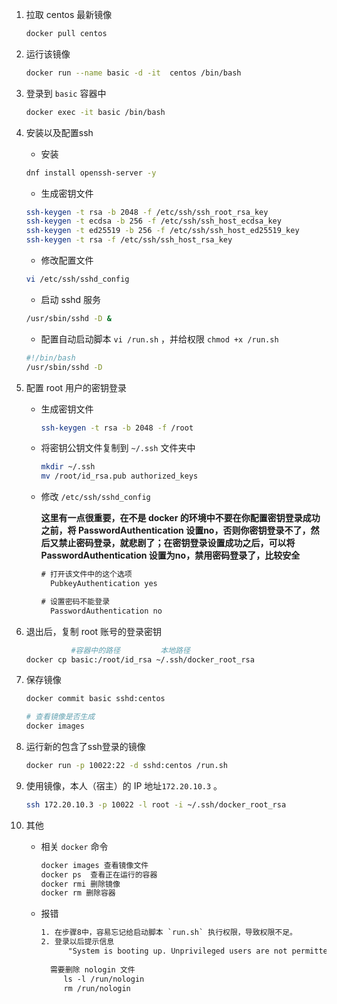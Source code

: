 1. 拉取 centos 最新镜像

   ```bash
   docker pull centos
   ```

2. 运行该镜像

   ```bash
   docker run --name basic -d -it  centos /bin/bash
   ```

3. 登录到 `basic` 容器中

   ```bash
   docker exec -it basic /bin/bash
   ```

4. 安装以及配置ssh

   * 安装

   ```bash
   dnf install openssh-server -y
   ```

   * 生成密钥文件

   ```bash
   ssh-keygen -t rsa -b 2048 -f /etc/ssh/ssh_root_rsa_key
   ssh-keygen -t ecdsa -b 256 -f /etc/ssh/ssh_host_ecdsa_key
   ssh-keygen -t ed25519 -b 256 -f /etc/ssh/ssh_host_ed25519_key
   ssh-keygen -t rsa -f /etc/ssh/ssh_host_rsa_key
   ```

   * 修改配置文件

   ```bash
   vi /etc/ssh/sshd_config
   ```

   * 启动 sshd 服务

   ```bash
   /usr/sbin/sshd -D &
   ```

   * 配置自动启动脚本 `vi /run.sh` ，并给权限 `chmod +x /run.sh` 

   ```bash
   #!/bin/bash
   /usr/sbin/sshd -D
   ```

5. 配置 root 用户的密钥登录

   * 生成密钥文件

     ```bash
     ssh-keygen -t rsa -b 2048 -f /root
     ```

   * 将密钥公钥文件复制到 `~/.ssh` 文件夹中

     ```bash
     mkdir ~/.ssh
     mv /root/id_rsa.pub authorized_keys
     ```

   * 修改 `/etc/ssh/sshd_config`

     **这里有一点很重要，在不是 docker 的环境中不要在你配置密钥登录成功之前，将 PasswordAuthentication 设置no，否则你密钥登录不了，然后又禁止密码登录，就悲剧了；在密钥登录设置成功之后，可以将PasswordAuthentication 设置为no，禁用密码登录了，比较安全** 

     ```html
     # 打开该文件中的这个选项
       PubkeyAuthentication yes
     
     # 设置密码不能登录
       PasswordAuthentication no
     ```

6. 退出后，复制 root 账号的登录密钥

   ```bash
             #容器中的路径         本地路径
   docker cp basic:/root/id_rsa ~/.ssh/docker_root_rsa
   ```

7. 保存镜像

   ```bash
   docker commit basic sshd:centos
   
   # 查看镜像是否生成
   docker images
   ```

8. 运行新的包含了ssh登录的镜像

   ```bash
   docker run -p 10022:22 -d sshd:centos /run.sh
   ```

9. 使用镜像，本人（宿主）的 IP 地址`172.20.10.3` 。

   ```bash
   ssh 172.20.10.3 -p 10022 -l root -i ~/.ssh/docker_root_rsa
   ```

10. 其他

    * 相关 `docker` 命令

      ```html
      docker images 查看镜像文件
      docker ps  查看正在运行的容器
      docker rmi 删除镜像
      docker rm 删除容器
      ```

    * 报错

      ```html
      1. 在步骤8中，容易忘记给启动脚本 `run.sh` 执行权限，导致权限不足。
      2. 登录以后提示信息
      		"System is booting up. Unprivileged users are not permitted to log in yet. Please come back later. For technical details, see pam_nologin(8)."
        
        需要删除 nologin 文件
           ls -l /run/nologin
           rm /run/nologin
      ```

